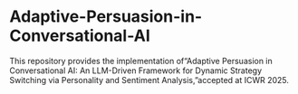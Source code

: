 # Adaptive-Persuasion-in-Conversational-AI
This repository provides the implementation of“Adaptive Persuasion in Conversational AI: An LLM-Driven Framework for Dynamic Strategy Switching via Personality and Sentiment Analysis,”accepted at ICWR 2025.
